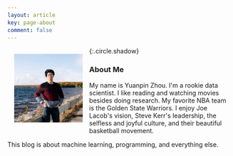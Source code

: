 ```yaml
---
layout: article
key: page-about 
comment: false
---
```

<img src="assets/images/pages/me.jpg" alt="me" style="zoom:15%;" align="left" vspace="100" hspace="100"/>{:.circle.shadow}

### About Me

My name is Yuanpin Zhou. I'm a rookie data scientist. I like reading and watching movies besides doing research. My favorite NBA team is the Golden State Warriors. I enjoy Joe Lacob's vision, Steve Kerr's leadership, the selfless and joyful culture, and their beautiful basketball movement.

This blog is about machine learning, programming, and everything else.

